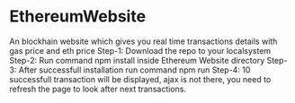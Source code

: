 # EthereumWebsite
An blockhain website which gives you real time transactions details with gas price and eth price
Step-1: Download the repo to your localsystem
Step-2: Run command npm install inside Ethereum Website directory
Step-3: After successfull installation run command npm run
Step-4: 10 successfull transaction will be displayed, ajax is not there, you need to refresh the page to look after next transactions.
